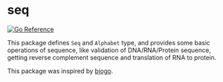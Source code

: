 # seq

[![Go Reference](https://pkg.go.dev/badge/github.com/shenwei356/bio/seq.svg)](https://pkg.go.dev/github.com/shenwei356/bio/seq)


This package defines `Seq` and `Alphabet` type, and provides some basic operations of sequence,
like validation of DNA/RNA/Protein sequence, getting reverse complement sequence and translation of RNA to protein.

This package was inspired by
[biogo](https://github.com/biogo/biogo/blob/master/alphabet/alphabet.go).
